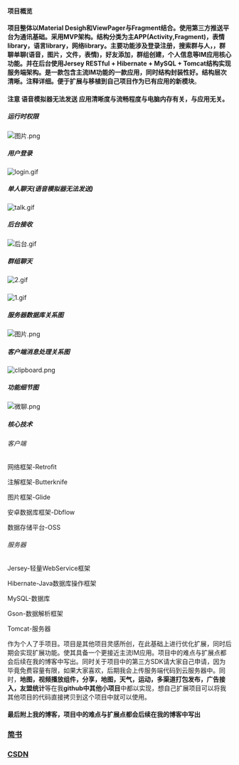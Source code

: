 #### 项目概览   

**项目整体以Material Desigh和ViewPager与Fragment结合。使用第三方推送平台为通讯基础。采用MVP架构。结构分类为主APP(Activity,Fragment)，表情library，语言library，网络library。主要功能涉及登录注册，搜索群与人，，群聊单聊(语音，图片，文件，表情)，好友添加，群组创建，个人信息等IM应用核心功能。并在后台使用Jersey RESTful + Hibernate + MySQL + Tomcat结构实现服务端架构。是一款包含主流IM功能的一款应用，同时结构封装性好。结构层次清晰。注释详细。便于扩展与移植到自己项目作为已有应用的新模块**。

#### 注意 语音模拟器无法发送 应用清晰度与流畅程度与电脑内存有关，与应用无关。

##### 运行时权限   
![图片.png](http://upload-images.jianshu.io/upload_images/3983615-56dc27ae95ce5ea5.png?imageMogr2/auto-orient/strip%7CimageView2/2/w/1240)    

##### 用户登录
![login.gif](http://upload-images.jianshu.io/upload_images/3983615-0345801c196d191f.gif?imageMogr2/auto-orient/strip)

##### 单人聊天(语音模拟器无法发送)    
![talk.gif](http://upload-images.jianshu.io/upload_images/3983615-46222fdda5675e70.gif?imageMogr2/auto-orient/strip)    


##### 后台接收
![后台.gif](http://upload-images.jianshu.io/upload_images/3983615-6f1c5c1c0a08a654.gif?imageMogr2/auto-orient/strip)     

##### 群组聊天
![2.gif](http://upload-images.jianshu.io/upload_images/3983615-9266480a91afc691.gif?imageMogr2/auto-orient/strip)  

##### 
![1.gif](http://upload-images.jianshu.io/upload_images/3983615-30bfb418d7ad174d.gif?imageMogr2/auto-orient/strip)

##### 服务器数据库关系图
![图片.png](http://upload-images.jianshu.io/upload_images/3983615-7e96bf74f11d9ca6.png?imageMogr2/auto-orient/strip%7CimageView2/2/w/1240)   

##### 客户端消息处理关系图
![clipboard.png](http://upload-images.jianshu.io/upload_images/3983615-c828b8e17f651920.png?imageMogr2/auto-orient/strip%7CimageView2/2/w/1240)

##### 功能细节图   
![微聊.png](http://upload-images.jianshu.io/upload_images/3983615-d1cb2e18311cd442.png?imageMogr2/auto-orient/strip%7CimageView2/2/w/1240)   

##### 核心技术   
###### 客户端   
网络框架-Retrofit

注解框架-Butterknife

图片框架-Glide

安卓数据库框架-Dbflow

数据存储平台-OSS

###### 服务器  
Jersey-轻量WebService框架

Hibernate-Java数据库操作框架

MySQL-数据库

Gson-数据解析框架

Tomcat-服务器

作为个人了手项目。项目是其他项目灵感所创，在此基础上进行优化扩展，同时后期会实现扩展功能。使其具备一个更接近主流IM应用。项目中的难点与扩展点都会后续在我的博客中写出。同时关于项目中的第三方SDK请大家自己申请，因为毕竟免费容量有限，如果大家喜欢，后期我会上传服务端代码到云服务器中。同时，**地图，视频播放组件，分享，地图，天气，运动，多渠道打包发布，广告接入，友盟统计**等在我**github中其他小项目**中都以实现，想自己扩展项目可以将我其他项目的代码直接拷贝到这个项目中就可以使用。

#### 最后附上我的博客，项目中的难点与扩展点都会后续在我的博客中写出

### [简书](https://www.jianshu.com/u/70a8f4edb323)

### [CSDN](http://my.csdn.net/gg199402)
